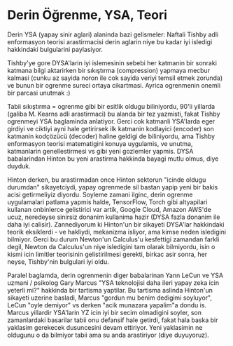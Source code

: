 # Derin Öğrenme, YSA, Teori

Derin YSA (yapay sinir aglari) alaninda bazi gelismeler: Naftali
Tishby adli enformasyon teorisi arastirmacisi derin aglarin niye bu
kadar iyi isledigi hakkindaki bulgularini paylasiyor.


Tishby'ye gore DYSA'larin iyi islemesinin sebebi her katmanin bir
sonraki katmana bilgi aktarirken bir sıkıştırma (compression) yapmaya
mecbur kalmasi (cunku az sayida noron ile cok sayida veriyi temsil
etmek zorunda) ve bunun bir ogrenme sureci ortaya cikartmasi. Ayrica
ogrenmenin onemli bir parcasi unutmak :)

Tabii sıkıştırma = ogrenme gibi bir esitlik oldugu biliniyordu, 90'li
yillarda (galiba M. Kearns adli arastirmaci) bu alanda bir tez
yazmisti, fakat Tishby ogrenmeyi YSA baglaminda anlatiyor. Gerci cok
katmanli YSA'larda eger girdiyi ve ciktiyi ayni hale getirirsek ilk
katmanin kodlayici (encoder) son katmanin kodçözücü (decoder) haline
geldigi de biliniyordu, ama Tishby enformasyon teorisi matematigini
konuya uygulamis, ve unutma, katmanlarin genellestirmesi vs gibi yeni
gozlemler yapmis. DYSA babalarindan Hinton bu yeni arastirma hakkinda
bayagi mutlu olmus, diye duyduk.

Hinton derken, bu arastirmadan once Hinton sektorun "icinde oldugu
durumdan" sikayetciydi, yapay ogrenmede sil bastan yapip yeni bir
bakis acisi getirmeliyiz diyordu. Soyleme zamani ilginc, derin ogrenme
uygulamalari patlama yapmis halde, TensorFlow, Torch gibi altyapilari
kullanan onbinlerce gelistirici var artik, Google Cloud, Amazon AWS'de
ucuz, neredeyse sinirsiz donanim kullanima hazir (DYSA fazla donanim
ile daha iyi calisir). Zannediyorum ki Hinton'un bir sikayeti DYSA'lar
hakkindaki teorik eksiklerdi - ve hakliydi, mekanizma isliyor, ama
kimse neden isledigini bilmiyor. Gerci bu durum Newton'un Calculus'u
kesfettigi zamandan farkli degil, Newton da Calculus'un niye
isledigini tam olarak bilmiyordu, isin o kismi icin limitler
teorisinin gelistirilmesi gerekti, birkac asir sonra, her neyse,
Tishby'nin bulgulari iyi oldu.

Paralel baglamda, derin ogrenmenin diger babalarinan Yann LeCun ve YSA
uzmani / psikolog Gary Marcus "YSA teknolojisi daha ileri yapay zeka
icin yeterli mi?" hakkinda bir tartisma yaptilar. Bu tartisma aslinda
Hinton'un sikayeti uzerine basladi, Marcus "gordun mu benim dedigimi
soyluyor", LeCun "oyle demiyor" vs derken "acik munazara yapalim"a
dondu is. Marcus yillardir YSA'larin YZ icin iyi bir secim olmadigini
soyler, son zamanlardaki basarilar tabii onu defansif hale getirdi,
fakat hala baska bir yaklasim gerekecek dusuncesini devam
ettiriyor. Yeni yaklasimin ne oldugunu o da bilmiyor tabii ama su anda
arastiriyor (diye duyuyoruz). 
